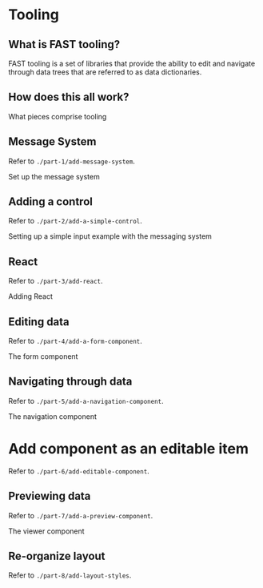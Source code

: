 # Tooling

## What is FAST tooling?

FAST tooling is a set of libraries that provide the ability to edit and navigate through data trees that are referred to as data dictionaries.

## How does this all work?

What pieces comprise tooling

## Message System

Refer to `./part-1/add-message-system`.

Set up the message system

## Adding a control

Refer to `./part-2/add-a-simple-control`.

Setting up a simple input example with the messaging system

## React

Refer to `./part-3/add-react`.

Adding React

## Editing data

Refer to `./part-4/add-a-form-component`.

The form component

## Navigating through data

Refer to `./part-5/add-a-navigation-component`.

The navigation component

# Add component as an editable item

Refer to `./part-6/add-editable-component`.

## Previewing data

Refer to `./part-7/add-a-preview-component`.

The viewer component

## Re-organize layout

Refer to `./part-8/add-layout-styles`.

